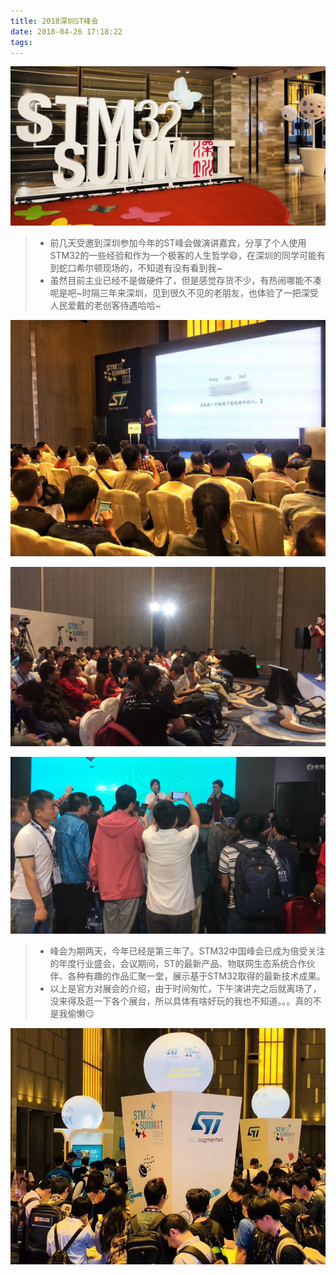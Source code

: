 ```yaml
---
title: 2018深圳ST峰会
date: 2018-04-26 17:18:22
tags:
---
```

![加载失败,请刷新](/img/st0.jpg)

> * 前几天受邀到深圳参加今年的ST峰会做演讲嘉宾，分享了个人使用STM32的一些经验和作为一个极客的人生哲学😄，在深圳的同学可能有到蛇口希尔顿现场的，不知道有没有看到我~
> * 虽然目前主业已经不是做硬件了，但是感觉存货不少，有热闹哪能不凑呢是吧~时隔三年来深圳，见到很久不见的老朋友，也体验了一把深受人民爱戴的老创客待遇哈哈~

![加载失败,请刷新](/img/st1.jpg)

![加载失败,请刷新](/img/st2.jpg)

![加载失败,请刷新](/img/st3.jpg)

<!--more-->

> * 峰会为期两天，今年已经是第三年了。STM32中国峰会已成为倍受关注的年度行业盛会，会议期间，ST的最新产品、物联网生态系统合作伙伴、各种有趣的作品汇聚一堂，展示基于STM32取得的最新技术成果。
> * 以上是官方对展会的介绍，由于时间匆忙，下午演讲完之后就离场了，没来得及逛一下各个展台，所以具体有啥好玩的我也不知道。。。真的不是我偷懒😏

![加载失败,请刷新](/img/st4.jpg)
